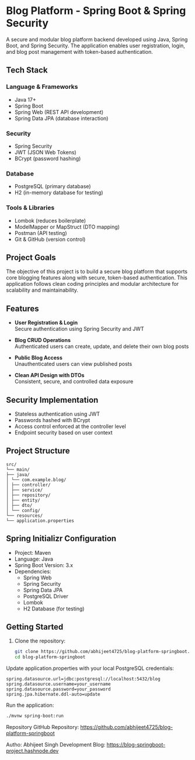 # Blog Platform - Spring Boot & Spring Security

A secure and modular blog platform backend developed using Java, Spring Boot, and Spring Security. The application enables user registration, login, and blog post management with token-based authentication.

## Tech Stack

### Language & Frameworks
- Java 17+
- Spring Boot
- Spring Web (REST API development)
- Spring Data JPA (database interaction)

### Security
- Spring Security
- JWT (JSON Web Tokens)
- BCrypt (password hashing)

### Database
- PostgreSQL (primary database)
- H2 (in-memory database for testing)

### Tools & Libraries
- Lombok (reduces boilerplate)
- ModelMapper or MapStruct (DTO mapping)
- Postman (API testing)
- Git & GitHub (version control)

## Project Goals

The objective of this project is to build a secure blog platform that supports core blogging features along with secure, token-based authentication. This application follows clean coding principles and modular architecture for scalability and maintainability.

## Features

- **User Registration & Login**  
  Secure authentication using Spring Security and JWT

- **Blog CRUD Operations**  
  Authenticated users can create, update, and delete their own blog posts

- **Public Blog Access**  
  Unauthenticated users can view published posts

- **Clean API Design with DTOs**  
  Consistent, secure, and controlled data exposure

## Security Implementation

- Stateless authentication using JWT
- Passwords hashed with BCrypt
- Access control enforced at the controller level
- Endpoint security based on user context

## Project Structure
```text
src/
└── main/
├── java/
│ └── com.example.blog/
│ ├── controller/
│ ├── service/
│ ├── repository/
│ ├── entity/
│ ├── dto/
│ └── config/
└── resources/
└── application.properties
```
## Spring Initializr Configuration

- Project: Maven
- Language: Java
- Spring Boot Version: 3.x
- Dependencies:
  - Spring Web
  - Spring Security
  - Spring Data JPA
  - PostgreSQL Driver
  - Lombok
  - H2 Database (for testing)

## Getting Started

1. Clone the repository:
   ```bash
   git clone https://github.com/abhijeet4725/blog-platform-springboot.git
   cd blog-platform-springboot
   ```

Update application.properties with your local PostgreSQL credentials:
```properties
spring.datasource.url=jdbc:postgresql://localhost:5432/blog
spring.datasource.username=your_username
spring.datasource.password=your_password
spring.jpa.hibernate.ddl-auto=update
```

Run the application:
```bash
./mvnw spring-boot:run
```
Repository
GitHub Repository: https://github.com/abhijeet4725/blog-platform-springboot

Autho:
Abhijeet Singh
Development Blog: https://blog-springboot-project.hashnode.dev
